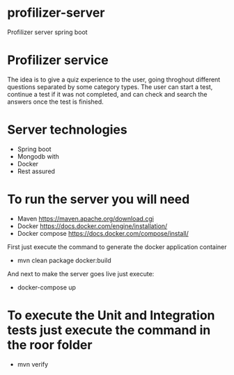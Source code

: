 # profilizer-server
Profilizer server spring boot

# Profilizer service

The idea is to give a quiz experience to the user, going throghout different questions separated by some category types. The user can start a test, continue a test if it was not completed, and can check and search the answers once the test is finished.

# Server technologies
  - Spring boot
  - Mongodb with 
  - Docker
  - Rest assured
  
# To run the server you will need
  - Maven https://maven.apache.org/download.cgi
  - Docker https://docs.docker.com/engine/installation/
  - Docker compose https://docs.docker.com/compose/install/
  
First just execute the command to generate the docker application container

  - mvn clean package docker:build

And next to make the server goes live just execute:

 - docker-compose up
  
# To execute the Unit and Integration tests just execute the command in the roor folder
 - mvn verify

